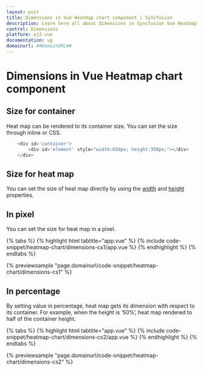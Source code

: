 ```yaml
---
layout: post
title: Dimensions in Vue Heatmap chart component | Syncfusion
description: Learn here all about Dimensions in Syncfusion Vue Heatmap chart component of Syncfusion Essential JS 2 and more.
control: Dimensions 
platform: ej2-vue
documentation: ug
domainurl: ##DomainURL##
---
```


# Dimensions in Vue Heatmap chart component

## Size for container

Heat map can be rendered to its container size. You can set the size through inline or CSS.

```javascript
    <div id='container'>
        <div id='element' style="width:650px; height:350px;"></div>
    </div>
```

## Size for heat map

You can  set the size of heat map directly by using the [width](https://ej2.syncfusion.com/vue/documentation/api/heatmap/#width) and [height](https://ej2.syncfusion.com/vue/documentation/api/heatmap/#height) properties.

## In pixel

You can set the size for heat map in a pixel.

{% tabs %}
{% highlight html tabtitle="app.vue" %}
{% include code-snippet/heatmap-chart/dimensions-cs1/app.vue %}
{% endhighlight %}
{% endtabs %}
        
{% previewsample "page.domainurl/code-snippet/heatmap-chart/dimensions-cs1" %}

## In percentage

By setting value in percentage, heat map gets its dimension with respect to its container. For example, when the height is ‘50%’, heat map rendered to half of the container height.

{% tabs %}
{% highlight html tabtitle="app.vue" %}
{% include code-snippet/heatmap-chart/dimensions-cs2/app.vue %}
{% endhighlight %}
{% endtabs %}
        
{% previewsample "page.domainurl/code-snippet/heatmap-chart/dimensions-cs2" %}